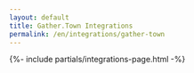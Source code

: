 ```yaml
---
layout: default
title: Gather.Town Integrations
permalink: /en/integrations/gather-town
---
```



{%- include partials/integrations-page.html -%}

